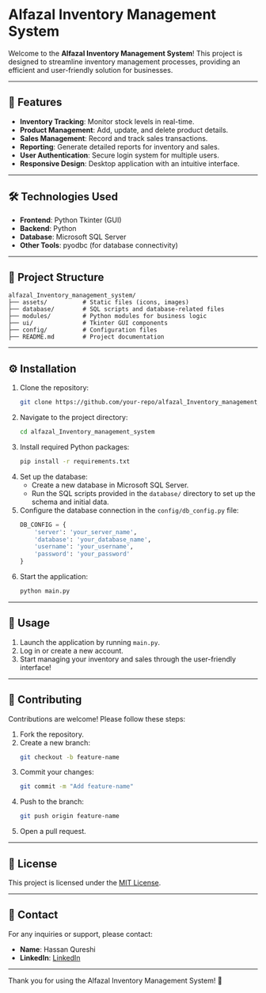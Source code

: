 # Alfazal Inventory Management System

Welcome to the **Alfazal Inventory Management System**! This project is designed to streamline inventory management processes, providing an efficient and user-friendly solution for businesses.

---

## 🚀 Features

- **Inventory Tracking**: Monitor stock levels in real-time.
- **Product Management**: Add, update, and delete product details.
- **Sales Management**: Record and track sales transactions.
- **Reporting**: Generate detailed reports for inventory and sales.
- **User Authentication**: Secure login system for multiple users.
- **Responsive Design**: Desktop application with an intuitive interface.

---

## 🛠️ Technologies Used

- **Frontend**: Python Tkinter (GUI)
- **Backend**: Python
- **Database**: Microsoft SQL Server
- **Other Tools**: pyodbc (for database connectivity)

---

## 📂 Project Structure

```
alfazal_Inventory_management_system/
├── assets/          # Static files (icons, images)
├── database/        # SQL scripts and database-related files
├── modules/         # Python modules for business logic
├── ui/              # Tkinter GUI components
├── config/          # Configuration files
├── README.md        # Project documentation
```

---

## ⚙️ Installation

1. Clone the repository:
    ```bash
    git clone https://github.com/your-repo/alfazal_Inventory_management_system.git
    ```
2. Navigate to the project directory:
    ```bash
    cd alfazal_Inventory_management_system
    ```
3. Install required Python packages:
    ```bash
    pip install -r requirements.txt
    ```
4. Set up the database:
    - Create a new database in Microsoft SQL Server.
    - Run the SQL scripts provided in the `database/` directory to set up the schema and initial data.
5. Configure the database connection in the `config/db_config.py` file:
    ```python
    DB_CONFIG = {
        'server': 'your_server_name',
        'database': 'your_database_name',
        'username': 'your_username',
        'password': 'your_password'
    }
    ```
6. Start the application:
    ```bash
    python main.py
    ```

---

## 📖 Usage

1. Launch the application by running `main.py`.
2. Log in or create a new account.
3. Start managing your inventory and sales through the user-friendly interface!

---

## 🤝 Contributing

Contributions are welcome! Please follow these steps:

1. Fork the repository.
2. Create a new branch:
    ```bash
    git checkout -b feature-name
    ```
3. Commit your changes:
    ```bash
    git commit -m "Add feature-name"
    ```
4. Push to the branch:
    ```bash
    git push origin feature-name
    ```
5. Open a pull request.

---

## 📝 License

This project is licensed under the [MIT License](LICENSE).

---

## 📧 Contact

For any inquiries or support, please contact:

- **Name**: Hassan Qureshi
- **LinkedIn**: [LinkedIn](https://www.linkedin.com/in/m-hassan-qureshi/)

---

Thank you for using the Alfazal Inventory Management System! 🎉
